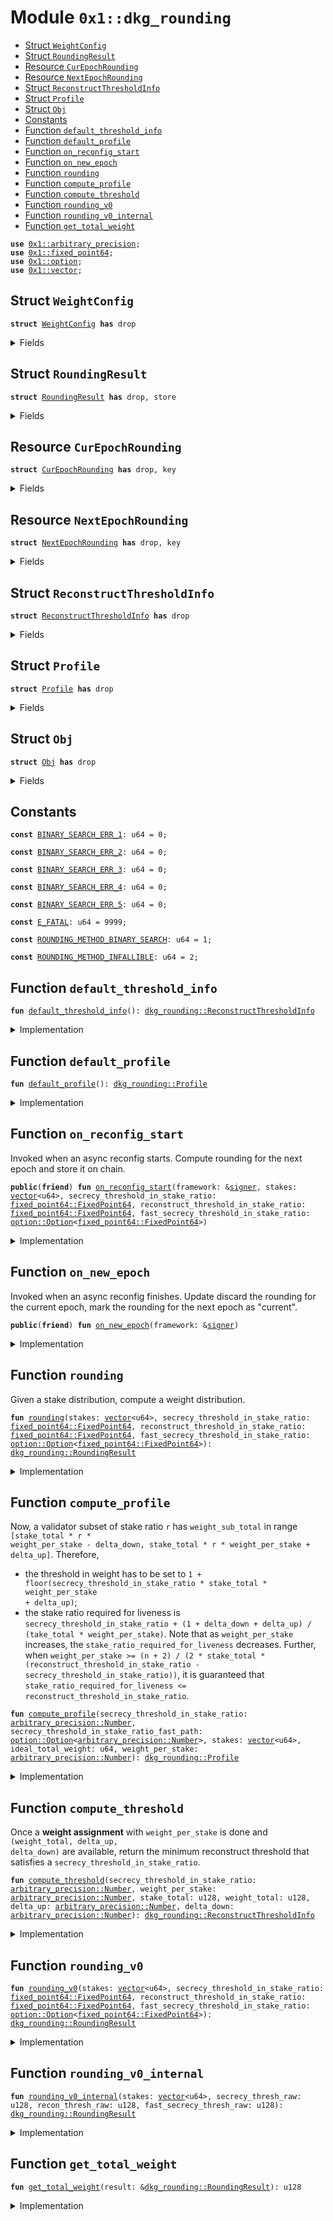 
<a id="0x1_dkg_rounding"></a>

# Module `0x1::dkg_rounding`



-  [Struct `WeightConfig`](#0x1_dkg_rounding_WeightConfig)
-  [Struct `RoundingResult`](#0x1_dkg_rounding_RoundingResult)
-  [Resource `CurEpochRounding`](#0x1_dkg_rounding_CurEpochRounding)
-  [Resource `NextEpochRounding`](#0x1_dkg_rounding_NextEpochRounding)
-  [Struct `ReconstructThresholdInfo`](#0x1_dkg_rounding_ReconstructThresholdInfo)
-  [Struct `Profile`](#0x1_dkg_rounding_Profile)
-  [Struct `Obj`](#0x1_dkg_rounding_Obj)
-  [Constants](#@Constants_0)
-  [Function `default_threshold_info`](#0x1_dkg_rounding_default_threshold_info)
-  [Function `default_profile`](#0x1_dkg_rounding_default_profile)
-  [Function `on_reconfig_start`](#0x1_dkg_rounding_on_reconfig_start)
-  [Function `on_new_epoch`](#0x1_dkg_rounding_on_new_epoch)
-  [Function `rounding`](#0x1_dkg_rounding_rounding)
-  [Function `compute_profile`](#0x1_dkg_rounding_compute_profile)
-  [Function `compute_threshold`](#0x1_dkg_rounding_compute_threshold)
-  [Function `rounding_v0`](#0x1_dkg_rounding_rounding_v0)
-  [Function `rounding_v0_internal`](#0x1_dkg_rounding_rounding_v0_internal)
-  [Function `get_total_weight`](#0x1_dkg_rounding_get_total_weight)


<pre><code><b>use</b> <a href="../../aptos-stdlib/doc/arbitrary_precision.md#0x1_arbitrary_precision">0x1::arbitrary_precision</a>;
<b>use</b> <a href="../../aptos-stdlib/doc/fixed_point64.md#0x1_fixed_point64">0x1::fixed_point64</a>;
<b>use</b> <a href="../../aptos-stdlib/../move-stdlib/doc/option.md#0x1_option">0x1::option</a>;
<b>use</b> <a href="../../aptos-stdlib/../move-stdlib/doc/vector.md#0x1_vector">0x1::vector</a>;
</code></pre>



<a id="0x1_dkg_rounding_WeightConfig"></a>

## Struct `WeightConfig`



<pre><code><b>struct</b> <a href="dkg_rounding.md#0x1_dkg_rounding_WeightConfig">WeightConfig</a> <b>has</b> drop
</code></pre>



<details>
<summary>Fields</summary>


<dl>
<dt>
<code>weights: <a href="../../aptos-stdlib/../move-stdlib/doc/vector.md#0x1_vector">vector</a>&lt;u64&gt;</code>
</dt>
<dd>

</dd>
<dt>
<code>reconsutruct_threshold: u128</code>
</dt>
<dd>

</dd>
</dl>


</details>

<a id="0x1_dkg_rounding_RoundingResult"></a>

## Struct `RoundingResult`



<pre><code><b>struct</b> <a href="dkg_rounding.md#0x1_dkg_rounding_RoundingResult">RoundingResult</a> <b>has</b> drop, store
</code></pre>



<details>
<summary>Fields</summary>


<dl>
<dt>
<code>ideal_total_weight: u64</code>
</dt>
<dd>

</dd>
<dt>
<code>weights: <a href="../../aptos-stdlib/../move-stdlib/doc/vector.md#0x1_vector">vector</a>&lt;u64&gt;</code>
</dt>
<dd>

</dd>
<dt>
<code>reconstruct_threshold_default_path: u128</code>
</dt>
<dd>

</dd>
<dt>
<code>reconstruct_threshold_fast_path: <a href="../../aptos-stdlib/../move-stdlib/doc/option.md#0x1_option_Option">option::Option</a>&lt;u128&gt;</code>
</dt>
<dd>

</dd>
</dl>


</details>

<a id="0x1_dkg_rounding_CurEpochRounding"></a>

## Resource `CurEpochRounding`



<pre><code><b>struct</b> <a href="dkg_rounding.md#0x1_dkg_rounding_CurEpochRounding">CurEpochRounding</a> <b>has</b> drop, key
</code></pre>



<details>
<summary>Fields</summary>


<dl>
<dt>
<code>rounding: <a href="dkg_rounding.md#0x1_dkg_rounding_RoundingResult">dkg_rounding::RoundingResult</a></code>
</dt>
<dd>

</dd>
</dl>


</details>

<a id="0x1_dkg_rounding_NextEpochRounding"></a>

## Resource `NextEpochRounding`



<pre><code><b>struct</b> <a href="dkg_rounding.md#0x1_dkg_rounding_NextEpochRounding">NextEpochRounding</a> <b>has</b> drop, key
</code></pre>



<details>
<summary>Fields</summary>


<dl>
<dt>
<code>rounding: <a href="dkg_rounding.md#0x1_dkg_rounding_RoundingResult">dkg_rounding::RoundingResult</a></code>
</dt>
<dd>

</dd>
</dl>


</details>

<a id="0x1_dkg_rounding_ReconstructThresholdInfo"></a>

## Struct `ReconstructThresholdInfo`



<pre><code><b>struct</b> <a href="dkg_rounding.md#0x1_dkg_rounding_ReconstructThresholdInfo">ReconstructThresholdInfo</a> <b>has</b> drop
</code></pre>



<details>
<summary>Fields</summary>


<dl>
<dt>
<code>in_weights: u128</code>
</dt>
<dd>

</dd>
<dt>
<code>in_stakes: u128</code>
</dt>
<dd>

</dd>
</dl>


</details>

<a id="0x1_dkg_rounding_Profile"></a>

## Struct `Profile`



<pre><code><b>struct</b> <a href="dkg_rounding.md#0x1_dkg_rounding_Profile">Profile</a> <b>has</b> drop
</code></pre>



<details>
<summary>Fields</summary>


<dl>
<dt>
<code>ideal_total_weight: u64</code>
</dt>
<dd>

</dd>
<dt>
<code>validator_weights: <a href="../../aptos-stdlib/../move-stdlib/doc/vector.md#0x1_vector">vector</a>&lt;u64&gt;</code>
</dt>
<dd>
 weight is a u64 because we assume <code>weight_per_stake &lt;= 1</code> and validator stake is a u64.
</dd>
<dt>
<code>threshold_default_path: <a href="dkg_rounding.md#0x1_dkg_rounding_ReconstructThresholdInfo">dkg_rounding::ReconstructThresholdInfo</a></code>
</dt>
<dd>

</dd>
<dt>
<code>threshold_fast_path: <a href="../../aptos-stdlib/../move-stdlib/doc/option.md#0x1_option_Option">option::Option</a>&lt;<a href="dkg_rounding.md#0x1_dkg_rounding_ReconstructThresholdInfo">dkg_rounding::ReconstructThresholdInfo</a>&gt;</code>
</dt>
<dd>

</dd>
</dl>


</details>

<a id="0x1_dkg_rounding_Obj"></a>

## Struct `Obj`



<pre><code><b>struct</b> <a href="dkg_rounding.md#0x1_dkg_rounding_Obj">Obj</a> <b>has</b> drop
</code></pre>



<details>
<summary>Fields</summary>


<dl>
<dt>
<code>vid: u64</code>
</dt>
<dd>

</dd>
<dt>
<code><a href="stake.md#0x1_stake">stake</a>: u64</code>
</dt>
<dd>

</dd>
<dt>
<code>weight_0: u64</code>
</dt>
<dd>

</dd>
<dt>
<code>weight_1: u64</code>
</dt>
<dd>

</dd>
</dl>


</details>

<a id="@Constants_0"></a>

## Constants


<a id="0x1_dkg_rounding_BINARY_SEARCH_ERR_1"></a>



<pre><code><b>const</b> <a href="dkg_rounding.md#0x1_dkg_rounding_BINARY_SEARCH_ERR_1">BINARY_SEARCH_ERR_1</a>: u64 = 0;
</code></pre>



<a id="0x1_dkg_rounding_BINARY_SEARCH_ERR_2"></a>



<pre><code><b>const</b> <a href="dkg_rounding.md#0x1_dkg_rounding_BINARY_SEARCH_ERR_2">BINARY_SEARCH_ERR_2</a>: u64 = 0;
</code></pre>



<a id="0x1_dkg_rounding_BINARY_SEARCH_ERR_3"></a>



<pre><code><b>const</b> <a href="dkg_rounding.md#0x1_dkg_rounding_BINARY_SEARCH_ERR_3">BINARY_SEARCH_ERR_3</a>: u64 = 0;
</code></pre>



<a id="0x1_dkg_rounding_BINARY_SEARCH_ERR_4"></a>



<pre><code><b>const</b> <a href="dkg_rounding.md#0x1_dkg_rounding_BINARY_SEARCH_ERR_4">BINARY_SEARCH_ERR_4</a>: u64 = 0;
</code></pre>



<a id="0x1_dkg_rounding_BINARY_SEARCH_ERR_5"></a>



<pre><code><b>const</b> <a href="dkg_rounding.md#0x1_dkg_rounding_BINARY_SEARCH_ERR_5">BINARY_SEARCH_ERR_5</a>: u64 = 0;
</code></pre>



<a id="0x1_dkg_rounding_E_FATAL"></a>



<pre><code><b>const</b> <a href="dkg_rounding.md#0x1_dkg_rounding_E_FATAL">E_FATAL</a>: u64 = 9999;
</code></pre>



<a id="0x1_dkg_rounding_ROUNDING_METHOD_BINARY_SEARCH"></a>



<pre><code><b>const</b> <a href="dkg_rounding.md#0x1_dkg_rounding_ROUNDING_METHOD_BINARY_SEARCH">ROUNDING_METHOD_BINARY_SEARCH</a>: u64 = 1;
</code></pre>



<a id="0x1_dkg_rounding_ROUNDING_METHOD_INFALLIBLE"></a>



<pre><code><b>const</b> <a href="dkg_rounding.md#0x1_dkg_rounding_ROUNDING_METHOD_INFALLIBLE">ROUNDING_METHOD_INFALLIBLE</a>: u64 = 2;
</code></pre>



<a id="0x1_dkg_rounding_default_threshold_info"></a>

## Function `default_threshold_info`



<pre><code><b>fun</b> <a href="dkg_rounding.md#0x1_dkg_rounding_default_threshold_info">default_threshold_info</a>(): <a href="dkg_rounding.md#0x1_dkg_rounding_ReconstructThresholdInfo">dkg_rounding::ReconstructThresholdInfo</a>
</code></pre>



<details>
<summary>Implementation</summary>


<pre><code><b>fun</b> <a href="dkg_rounding.md#0x1_dkg_rounding_default_threshold_info">default_threshold_info</a>(): <a href="dkg_rounding.md#0x1_dkg_rounding_ReconstructThresholdInfo">ReconstructThresholdInfo</a> {
    <a href="dkg_rounding.md#0x1_dkg_rounding_ReconstructThresholdInfo">ReconstructThresholdInfo</a> {
        in_weights: 0,
        in_stakes: 0,
    }
}
</code></pre>



</details>

<a id="0x1_dkg_rounding_default_profile"></a>

## Function `default_profile`



<pre><code><b>fun</b> <a href="dkg_rounding.md#0x1_dkg_rounding_default_profile">default_profile</a>(): <a href="dkg_rounding.md#0x1_dkg_rounding_Profile">dkg_rounding::Profile</a>
</code></pre>



<details>
<summary>Implementation</summary>


<pre><code><b>fun</b> <a href="dkg_rounding.md#0x1_dkg_rounding_default_profile">default_profile</a>(): <a href="dkg_rounding.md#0x1_dkg_rounding_Profile">Profile</a> {
    <a href="dkg_rounding.md#0x1_dkg_rounding_Profile">Profile</a> {
        ideal_total_weight: 0,
        validator_weights: <a href="../../aptos-stdlib/../move-stdlib/doc/vector.md#0x1_vector">vector</a>[],
        threshold_default_path: <a href="dkg_rounding.md#0x1_dkg_rounding_default_threshold_info">default_threshold_info</a>(),
        threshold_fast_path: <a href="../../aptos-stdlib/../move-stdlib/doc/option.md#0x1_option_none">option::none</a>(),
    }
}
</code></pre>



</details>

<a id="0x1_dkg_rounding_on_reconfig_start"></a>

## Function `on_reconfig_start`

Invoked when an async reconfig starts.
Compute rounding for the next epoch and store it on chain.


<pre><code><b>public</b>(<b>friend</b>) <b>fun</b> <a href="dkg_rounding.md#0x1_dkg_rounding_on_reconfig_start">on_reconfig_start</a>(framework: &<a href="../../aptos-stdlib/../move-stdlib/doc/signer.md#0x1_signer">signer</a>, stakes: <a href="../../aptos-stdlib/../move-stdlib/doc/vector.md#0x1_vector">vector</a>&lt;u64&gt;, secrecy_threshold_in_stake_ratio: <a href="../../aptos-stdlib/doc/fixed_point64.md#0x1_fixed_point64_FixedPoint64">fixed_point64::FixedPoint64</a>, reconstruct_threshold_in_stake_ratio: <a href="../../aptos-stdlib/doc/fixed_point64.md#0x1_fixed_point64_FixedPoint64">fixed_point64::FixedPoint64</a>, fast_secrecy_threshold_in_stake_ratio: <a href="../../aptos-stdlib/../move-stdlib/doc/option.md#0x1_option_Option">option::Option</a>&lt;<a href="../../aptos-stdlib/doc/fixed_point64.md#0x1_fixed_point64_FixedPoint64">fixed_point64::FixedPoint64</a>&gt;)
</code></pre>



<details>
<summary>Implementation</summary>


<pre><code><b>public</b>(<b>friend</b>) <b>fun</b> <a href="dkg_rounding.md#0x1_dkg_rounding_on_reconfig_start">on_reconfig_start</a>(
    framework: &<a href="../../aptos-stdlib/../move-stdlib/doc/signer.md#0x1_signer">signer</a>,
    stakes: <a href="../../aptos-stdlib/../move-stdlib/doc/vector.md#0x1_vector">vector</a>&lt;u64&gt;,
    secrecy_threshold_in_stake_ratio: FixedPoint64,
    reconstruct_threshold_in_stake_ratio: FixedPoint64,
    fast_secrecy_threshold_in_stake_ratio: Option&lt;FixedPoint64&gt;,
) <b>acquires</b> <a href="dkg_rounding.md#0x1_dkg_rounding_NextEpochRounding">NextEpochRounding</a> {
    <b>let</b> rounding = <a href="dkg_rounding.md#0x1_dkg_rounding_rounding">rounding</a>(stakes, secrecy_threshold_in_stake_ratio, reconstruct_threshold_in_stake_ratio, fast_secrecy_threshold_in_stake_ratio);
    <b>if</b> (<b>exists</b>&lt;<a href="dkg_rounding.md#0x1_dkg_rounding_NextEpochRounding">NextEpochRounding</a>&gt;(@aptos_framework)) {
        <b>move_from</b>&lt;<a href="dkg_rounding.md#0x1_dkg_rounding_NextEpochRounding">NextEpochRounding</a>&gt;(@aptos_framework);
    };
    <b>move_to</b>(framework, <a href="dkg_rounding.md#0x1_dkg_rounding_NextEpochRounding">NextEpochRounding</a> { rounding });
}
</code></pre>



</details>

<a id="0x1_dkg_rounding_on_new_epoch"></a>

## Function `on_new_epoch`

Invoked when an async reconfig finishes.
Update discard the rounding for the current epoch, mark the rounding for the next epoch as "current".


<pre><code><b>public</b>(<b>friend</b>) <b>fun</b> <a href="dkg_rounding.md#0x1_dkg_rounding_on_new_epoch">on_new_epoch</a>(framework: &<a href="../../aptos-stdlib/../move-stdlib/doc/signer.md#0x1_signer">signer</a>)
</code></pre>



<details>
<summary>Implementation</summary>


<pre><code><b>public</b>(<b>friend</b>) <b>fun</b> <a href="dkg_rounding.md#0x1_dkg_rounding_on_new_epoch">on_new_epoch</a>(framework: &<a href="../../aptos-stdlib/../move-stdlib/doc/signer.md#0x1_signer">signer</a>) <b>acquires</b> <a href="dkg_rounding.md#0x1_dkg_rounding_CurEpochRounding">CurEpochRounding</a>, <a href="dkg_rounding.md#0x1_dkg_rounding_NextEpochRounding">NextEpochRounding</a> {
    <b>if</b> (<b>exists</b>&lt;<a href="dkg_rounding.md#0x1_dkg_rounding_CurEpochRounding">CurEpochRounding</a>&gt;(@aptos_framework)) {
        <b>move_from</b>&lt;<a href="dkg_rounding.md#0x1_dkg_rounding_CurEpochRounding">CurEpochRounding</a>&gt;(@aptos_framework);
    };
    <b>if</b> (<b>exists</b>&lt;<a href="dkg_rounding.md#0x1_dkg_rounding_NextEpochRounding">NextEpochRounding</a>&gt;(@aptos_framework)) {
        <b>let</b> <a href="dkg_rounding.md#0x1_dkg_rounding_NextEpochRounding">NextEpochRounding</a> { rounding} = <b>move_from</b>&lt;<a href="dkg_rounding.md#0x1_dkg_rounding_NextEpochRounding">NextEpochRounding</a>&gt;(@aptos_framework);
        <b>move_to</b>(framework, <a href="dkg_rounding.md#0x1_dkg_rounding_CurEpochRounding">CurEpochRounding</a> { rounding })
    }
}
</code></pre>



</details>

<a id="0x1_dkg_rounding_rounding"></a>

## Function `rounding`

Given a stake distribution, compute a weight distribution.


<pre><code><b>fun</b> <a href="dkg_rounding.md#0x1_dkg_rounding_rounding">rounding</a>(stakes: <a href="../../aptos-stdlib/../move-stdlib/doc/vector.md#0x1_vector">vector</a>&lt;u64&gt;, secrecy_threshold_in_stake_ratio: <a href="../../aptos-stdlib/doc/fixed_point64.md#0x1_fixed_point64_FixedPoint64">fixed_point64::FixedPoint64</a>, reconstruct_threshold_in_stake_ratio: <a href="../../aptos-stdlib/doc/fixed_point64.md#0x1_fixed_point64_FixedPoint64">fixed_point64::FixedPoint64</a>, fast_secrecy_threshold_in_stake_ratio: <a href="../../aptos-stdlib/../move-stdlib/doc/option.md#0x1_option_Option">option::Option</a>&lt;<a href="../../aptos-stdlib/doc/fixed_point64.md#0x1_fixed_point64_FixedPoint64">fixed_point64::FixedPoint64</a>&gt;): <a href="dkg_rounding.md#0x1_dkg_rounding_RoundingResult">dkg_rounding::RoundingResult</a>
</code></pre>



<details>
<summary>Implementation</summary>


<pre><code><b>fun</b> <a href="dkg_rounding.md#0x1_dkg_rounding_rounding">rounding</a>(
    stakes: <a href="../../aptos-stdlib/../move-stdlib/doc/vector.md#0x1_vector">vector</a>&lt;u64&gt;,
    secrecy_threshold_in_stake_ratio: FixedPoint64,
    reconstruct_threshold_in_stake_ratio: FixedPoint64,
    fast_secrecy_threshold_in_stake_ratio: Option&lt;FixedPoint64&gt;,
): <a href="dkg_rounding.md#0x1_dkg_rounding_RoundingResult">RoundingResult</a> {
    <b>let</b> epsilon = <a href="../../aptos-stdlib/doc/fixed_point64.md#0x1_fixed_point64_create_from_raw_value">fixed_point64::create_from_raw_value</a>(1);
    <b>let</b> n = <a href="../../aptos-stdlib/../move-stdlib/doc/vector.md#0x1_vector_length">vector::length</a>(&stakes);

    // Ensure reconstruct_threshold &gt; secrecy_threshold
    reconstruct_threshold_in_stake_ratio = <a href="../../aptos-stdlib/doc/fixed_point64.md#0x1_fixed_point64_max">fixed_point64::max</a>(
        reconstruct_threshold_in_stake_ratio,
        <a href="../../aptos-stdlib/doc/fixed_point64.md#0x1_fixed_point64_add">fixed_point64::add</a>(secrecy_threshold_in_stake_ratio, epsilon)
    );

    <b>let</b> secrecy_threshold_in_stake_ratio = <a href="../../aptos-stdlib/doc/arbitrary_precision.md#0x1_arbitrary_precision_from_fixed_point64">arbitrary_precision::from_fixed_point64</a>(secrecy_threshold_in_stake_ratio);
    <b>let</b> reconstruct_threshold_in_stake_ratio = <a href="../../aptos-stdlib/doc/arbitrary_precision.md#0x1_arbitrary_precision_from_fixed_point64">arbitrary_precision::from_fixed_point64</a>(reconstruct_threshold_in_stake_ratio);

    <b>let</b> total_weight_max = <a href="../../aptos-stdlib/doc/arbitrary_precision.md#0x1_arbitrary_precision_div_ceil">arbitrary_precision::div_ceil</a>(
        <a href="../../aptos-stdlib/doc/arbitrary_precision.md#0x1_arbitrary_precision_sum">arbitrary_precision::sum</a>(<a href="../../aptos-stdlib/../move-stdlib/doc/vector.md#0x1_vector">vector</a>[<a href="../../aptos-stdlib/doc/arbitrary_precision.md#0x1_arbitrary_precision_from_u64">arbitrary_precision::from_u64</a>(n), <a href="../../aptos-stdlib/doc/arbitrary_precision.md#0x1_arbitrary_precision_from_u64">arbitrary_precision::from_u64</a>(4)]),
        <a href="../../aptos-stdlib/doc/arbitrary_precision.md#0x1_arbitrary_precision_product">arbitrary_precision::product</a>(<a href="../../aptos-stdlib/../move-stdlib/doc/vector.md#0x1_vector">vector</a>[
            <a href="../../aptos-stdlib/doc/arbitrary_precision.md#0x1_arbitrary_precision_sub">arbitrary_precision::sub</a>(reconstruct_threshold_in_stake_ratio, secrecy_threshold_in_stake_ratio),
            <a href="../../aptos-stdlib/doc/arbitrary_precision.md#0x1_arbitrary_precision_from_u64">arbitrary_precision::from_u64</a>(2),
        ]),
    );
    <b>let</b> stakes_total = 0;
    <a href="../../aptos-stdlib/../move-stdlib/doc/vector.md#0x1_vector_for_each">vector::for_each</a>(stakes, |<a href="stake.md#0x1_stake">stake</a>|{
        stakes_total = stakes_total + (<a href="stake.md#0x1_stake">stake</a> <b>as</b> u128);
    });
    <b>let</b> stakes_total = <a href="../../aptos-stdlib/doc/arbitrary_precision.md#0x1_arbitrary_precision_from_u128">arbitrary_precision::from_u128</a>(stakes_total);

    <b>let</b> bar = <a href="../../aptos-stdlib/doc/arbitrary_precision.md#0x1_arbitrary_precision_as_u128">arbitrary_precision::as_u128</a>(
        <a href="../../aptos-stdlib/doc/arbitrary_precision.md#0x1_arbitrary_precision_ceil">arbitrary_precision::ceil</a>(
            <a href="../../aptos-stdlib/doc/arbitrary_precision.md#0x1_arbitrary_precision_product">arbitrary_precision::product</a>(<a href="../../aptos-stdlib/../move-stdlib/doc/vector.md#0x1_vector">vector</a>[stakes_total, reconstruct_threshold_in_stake_ratio])));
    <b>let</b> fast_secrecy_threshold_in_stake_ratio = <a href="../../aptos-stdlib/../move-stdlib/doc/option.md#0x1_option_map">option::map</a>(fast_secrecy_threshold_in_stake_ratio, |v|<a href="../../aptos-stdlib/doc/arbitrary_precision.md#0x1_arbitrary_precision_from_fixed_point64">arbitrary_precision::from_fixed_point64</a>(v));

    <b>let</b> profile = <a href="dkg_rounding.md#0x1_dkg_rounding_default_profile">default_profile</a>();
    <b>let</b> lo = 0;
    <b>let</b> hi = <a href="../../aptos-stdlib/doc/arbitrary_precision.md#0x1_arbitrary_precision_as_u128">arbitrary_precision::as_u128</a>(total_weight_max) * 2;
    // <b>while</b> (lo + 1 &lt; hi) {
    <b>while</b> (<b>true</b>) {
        <b>let</b> md = lo + 1;
        <b>let</b> weight_per_stake = <a href="../../aptos-stdlib/doc/arbitrary_precision.md#0x1_arbitrary_precision_shift_down_by_bit">arbitrary_precision::shift_down_by_bit</a>(
            <a href="../../aptos-stdlib/doc/arbitrary_precision.md#0x1_arbitrary_precision_div_ceil">arbitrary_precision::div_ceil</a>(
                <a href="../../aptos-stdlib/doc/arbitrary_precision.md#0x1_arbitrary_precision_shift_up_by_bit">arbitrary_precision::shift_up_by_bit</a>(<a href="../../aptos-stdlib/doc/arbitrary_precision.md#0x1_arbitrary_precision_from_u128">arbitrary_precision::from_u128</a>(md), 64),
                stakes_total,
            ),
            64,
        );
        <b>let</b> cur_profile = <a href="dkg_rounding.md#0x1_dkg_rounding_compute_profile">compute_profile</a>(secrecy_threshold_in_stake_ratio, fast_secrecy_threshold_in_stake_ratio, stakes, (md <b>as</b> u64), weight_per_stake);

        <b>if</b> (cur_profile.threshold_default_path.in_stakes &lt;= bar) {
            // hi = md;
            profile = cur_profile;
            <b>break</b>;
        } <b>else</b> {
            lo = md;
        };
    };

    <b>let</b> <a href="dkg_rounding.md#0x1_dkg_rounding_Profile">Profile</a> {
        ideal_total_weight,
        validator_weights,
        threshold_default_path,
        threshold_fast_path,
    } = profile;

    <a href="dkg_rounding.md#0x1_dkg_rounding_RoundingResult">RoundingResult</a> {
        ideal_total_weight,
        weights: validator_weights,
        reconstruct_threshold_default_path: threshold_default_path.in_weights,
        reconstruct_threshold_fast_path: <a href="../../aptos-stdlib/../move-stdlib/doc/option.md#0x1_option_map">option::map</a>(threshold_fast_path, |t|{<b>let</b> t: <a href="dkg_rounding.md#0x1_dkg_rounding_ReconstructThresholdInfo">ReconstructThresholdInfo</a> = t; t.in_weights}),
    }
}
</code></pre>



</details>

<a id="0x1_dkg_rounding_compute_profile"></a>

## Function `compute_profile`


Now, a validator subset of stake ratio <code>r</code> has <code>weight_sub_total</code> in range <code>[stake_total * r * weight_per_stake - delta_down, stake_total * r * weight_per_stake + delta_up]</code>.
Therefore,
- the threshold in weight has to be set to <code>1 + floor(secrecy_threshold_in_stake_ratio * stake_total * weight_per_stake + delta_up)</code>;
- the stake ratio required for liveness is <code>secrecy_threshold_in_stake_ratio + (1 + delta_down + delta_up) / (take_total * weight_per_stake)</code>.
Note that as <code>weight_per_stake</code> increases, the <code>stake_ratio_required_for_liveness</code> decreases.
Further, when <code>weight_per_stake &gt;= (n + 2) / (2 * stake_total * (reconstruct_threshold_in_stake_ratio - secrecy_threshold_in_stake_ratio))</code>,
it is guaranteed that <code>stake_ratio_required_for_liveness &lt;= reconstruct_threshold_in_stake_ratio</code>.


<pre><code><b>fun</b> <a href="dkg_rounding.md#0x1_dkg_rounding_compute_profile">compute_profile</a>(secrecy_threshold_in_stake_ratio: <a href="../../aptos-stdlib/doc/arbitrary_precision.md#0x1_arbitrary_precision_Number">arbitrary_precision::Number</a>, secrecy_threshold_in_stake_ratio_fast_path: <a href="../../aptos-stdlib/../move-stdlib/doc/option.md#0x1_option_Option">option::Option</a>&lt;<a href="../../aptos-stdlib/doc/arbitrary_precision.md#0x1_arbitrary_precision_Number">arbitrary_precision::Number</a>&gt;, stakes: <a href="../../aptos-stdlib/../move-stdlib/doc/vector.md#0x1_vector">vector</a>&lt;u64&gt;, ideal_total_weight: u64, weight_per_stake: <a href="../../aptos-stdlib/doc/arbitrary_precision.md#0x1_arbitrary_precision_Number">arbitrary_precision::Number</a>): <a href="dkg_rounding.md#0x1_dkg_rounding_Profile">dkg_rounding::Profile</a>
</code></pre>



<details>
<summary>Implementation</summary>


<pre><code><b>fun</b> <a href="dkg_rounding.md#0x1_dkg_rounding_compute_profile">compute_profile</a>(
    secrecy_threshold_in_stake_ratio: <a href="../../aptos-stdlib/doc/arbitrary_precision.md#0x1_arbitrary_precision_Number">arbitrary_precision::Number</a>,
    secrecy_threshold_in_stake_ratio_fast_path: Option&lt;<a href="../../aptos-stdlib/doc/arbitrary_precision.md#0x1_arbitrary_precision_Number">arbitrary_precision::Number</a>&gt;,
    stakes: <a href="../../aptos-stdlib/../move-stdlib/doc/vector.md#0x1_vector">vector</a>&lt;u64&gt;,
    ideal_total_weight: u64,
    weight_per_stake: <a href="../../aptos-stdlib/doc/arbitrary_precision.md#0x1_arbitrary_precision_Number">arbitrary_precision::Number</a>,
): <a href="dkg_rounding.md#0x1_dkg_rounding_Profile">Profile</a> {
    <b>let</b> one = <a href="../../aptos-stdlib/doc/arbitrary_precision.md#0x1_arbitrary_precision_from_u64">arbitrary_precision::from_u64</a>(1);
    <a href="../../aptos-stdlib/doc/arbitrary_precision.md#0x1_arbitrary_precision_min_assign">arbitrary_precision::min_assign</a>(&<b>mut</b> weight_per_stake, one);

    // Initialize accumulators.
    <b>let</b> validator_weights = <a href="../../aptos-stdlib/../move-stdlib/doc/vector.md#0x1_vector">vector</a>[];
    <b>let</b> delta_down = <a href="../../aptos-stdlib/doc/arbitrary_precision.md#0x1_arbitrary_precision_from_u64">arbitrary_precision::from_u64</a>(0);
    <b>let</b> delta_up = <a href="../../aptos-stdlib/doc/arbitrary_precision.md#0x1_arbitrary_precision_from_u64">arbitrary_precision::from_u64</a>(0);
    <b>let</b> weight_total = 0;
    <b>let</b> stake_total = 0;

    // Assign weights.
    <a href="../../aptos-stdlib/../move-stdlib/doc/vector.md#0x1_vector_for_each">vector::for_each</a>(stakes, |<a href="stake.md#0x1_stake">stake</a>|{
        <b>let</b> <a href="stake.md#0x1_stake">stake</a>: u64 = <a href="stake.md#0x1_stake">stake</a>;
        stake_total = stake_total + (<a href="stake.md#0x1_stake">stake</a> <b>as</b> u128);
        <b>let</b> ideal_weight = weight_per_stake;
        <a href="../../aptos-stdlib/doc/arbitrary_precision.md#0x1_arbitrary_precision_mul_u64_assign">arbitrary_precision::mul_u64_assign</a>(&<b>mut</b> ideal_weight, <a href="stake.md#0x1_stake">stake</a>);
        <b>let</b> rounded_weight = <a href="../../aptos-stdlib/doc/arbitrary_precision.md#0x1_arbitrary_precision_round">arbitrary_precision::round</a>(ideal_weight, one);
        <b>let</b> rounded_weight_u64 = <a href="../../aptos-stdlib/doc/arbitrary_precision.md#0x1_arbitrary_precision_as_u64">arbitrary_precision::as_u64</a>(rounded_weight);
        <a href="../../aptos-stdlib/../move-stdlib/doc/vector.md#0x1_vector_push_back">vector::push_back</a>(&<b>mut</b> validator_weights, rounded_weight_u64);
        weight_total = weight_total + (rounded_weight_u64 <b>as</b> u128);
        <b>if</b> (<a href="../../aptos-stdlib/doc/arbitrary_precision.md#0x1_arbitrary_precision_greater_than">arbitrary_precision::greater_than</a>(&ideal_weight, &rounded_weight)) {
            <a href="../../aptos-stdlib/doc/arbitrary_precision.md#0x1_arbitrary_precision_add_assign">arbitrary_precision::add_assign</a>(&<b>mut</b> delta_down, <a href="../../aptos-stdlib/doc/arbitrary_precision.md#0x1_arbitrary_precision_sub">arbitrary_precision::sub</a>(ideal_weight, rounded_weight));
        } <b>else</b> {
            <a href="../../aptos-stdlib/doc/arbitrary_precision.md#0x1_arbitrary_precision_add_assign">arbitrary_precision::add_assign</a>(&<b>mut</b> delta_up, <a href="../../aptos-stdlib/doc/arbitrary_precision.md#0x1_arbitrary_precision_sub">arbitrary_precision::sub</a>(rounded_weight, ideal_weight));
        };
    });

    // Compute default path thresholds.
    <b>let</b> threshold_default_path = <a href="dkg_rounding.md#0x1_dkg_rounding_compute_threshold">compute_threshold</a>(
        secrecy_threshold_in_stake_ratio,
        weight_per_stake,
        stake_total,
        weight_total,
        delta_up,
        delta_down,
    );

    <b>let</b> threshold_fast_path = <a href="../../aptos-stdlib/../move-stdlib/doc/option.md#0x1_option_map">option::map</a>(secrecy_threshold_in_stake_ratio_fast_path, |t|{
        <b>let</b> t: <a href="../../aptos-stdlib/doc/arbitrary_precision.md#0x1_arbitrary_precision_Number">arbitrary_precision::Number</a> = t;
        <a href="dkg_rounding.md#0x1_dkg_rounding_compute_threshold">compute_threshold</a>(
            t,
            weight_per_stake,
            stake_total,
            weight_total,
            delta_up,
            delta_down,
        )
    });

    <a href="dkg_rounding.md#0x1_dkg_rounding_Profile">Profile</a> {
        ideal_total_weight,
        validator_weights,
        threshold_default_path,
        threshold_fast_path,
    }
}
</code></pre>



</details>

<a id="0x1_dkg_rounding_compute_threshold"></a>

## Function `compute_threshold`

Once a **weight assignment** with <code>weight_per_stake</code> is done and <code>(weight_total, delta_up, delta_down)</code> are available,
return the minimum reconstruct threshold that satisfies a <code>secrecy_threshold_in_stake_ratio</code>.


<pre><code><b>fun</b> <a href="dkg_rounding.md#0x1_dkg_rounding_compute_threshold">compute_threshold</a>(secrecy_threshold_in_stake_ratio: <a href="../../aptos-stdlib/doc/arbitrary_precision.md#0x1_arbitrary_precision_Number">arbitrary_precision::Number</a>, weight_per_stake: <a href="../../aptos-stdlib/doc/arbitrary_precision.md#0x1_arbitrary_precision_Number">arbitrary_precision::Number</a>, stake_total: u128, weight_total: u128, delta_up: <a href="../../aptos-stdlib/doc/arbitrary_precision.md#0x1_arbitrary_precision_Number">arbitrary_precision::Number</a>, delta_down: <a href="../../aptos-stdlib/doc/arbitrary_precision.md#0x1_arbitrary_precision_Number">arbitrary_precision::Number</a>): <a href="dkg_rounding.md#0x1_dkg_rounding_ReconstructThresholdInfo">dkg_rounding::ReconstructThresholdInfo</a>
</code></pre>



<details>
<summary>Implementation</summary>


<pre><code><b>fun</b> <a href="dkg_rounding.md#0x1_dkg_rounding_compute_threshold">compute_threshold</a>(
    secrecy_threshold_in_stake_ratio: <a href="../../aptos-stdlib/doc/arbitrary_precision.md#0x1_arbitrary_precision_Number">arbitrary_precision::Number</a>,
    weight_per_stake: <a href="../../aptos-stdlib/doc/arbitrary_precision.md#0x1_arbitrary_precision_Number">arbitrary_precision::Number</a>,
    stake_total: u128,
    weight_total: u128,
    delta_up: <a href="../../aptos-stdlib/doc/arbitrary_precision.md#0x1_arbitrary_precision_Number">arbitrary_precision::Number</a>,
    delta_down: <a href="../../aptos-stdlib/doc/arbitrary_precision.md#0x1_arbitrary_precision_Number">arbitrary_precision::Number</a>,
): <a href="dkg_rounding.md#0x1_dkg_rounding_ReconstructThresholdInfo">ReconstructThresholdInfo</a> {
    <b>let</b> reconstruct_threshold_in_weights = <a href="../../aptos-stdlib/doc/arbitrary_precision.md#0x1_arbitrary_precision_sum">arbitrary_precision::sum</a>(<a href="../../aptos-stdlib/../move-stdlib/doc/vector.md#0x1_vector">vector</a>[
        <a href="../../aptos-stdlib/doc/arbitrary_precision.md#0x1_arbitrary_precision_product">arbitrary_precision::product</a>(<a href="../../aptos-stdlib/../move-stdlib/doc/vector.md#0x1_vector">vector</a>[
            secrecy_threshold_in_stake_ratio,
            <a href="../../aptos-stdlib/doc/arbitrary_precision.md#0x1_arbitrary_precision_from_u128">arbitrary_precision::from_u128</a>(stake_total),
            weight_per_stake,
        ]),
        delta_up
    ]);
    <a href="../../aptos-stdlib/doc/arbitrary_precision.md#0x1_arbitrary_precision_floor_assign">arbitrary_precision::floor_assign</a>(&<b>mut</b> reconstruct_threshold_in_weights);
    <a href="../../aptos-stdlib/doc/arbitrary_precision.md#0x1_arbitrary_precision_add_assign">arbitrary_precision::add_assign</a>(&<b>mut</b> reconstruct_threshold_in_weights, <a href="../../aptos-stdlib/doc/arbitrary_precision.md#0x1_arbitrary_precision_from_u64">arbitrary_precision::from_u64</a>(1));
    <a href="../../aptos-stdlib/doc/arbitrary_precision.md#0x1_arbitrary_precision_min_assign">arbitrary_precision::min_assign</a>(&<b>mut</b> reconstruct_threshold_in_weights, <a href="../../aptos-stdlib/doc/arbitrary_precision.md#0x1_arbitrary_precision_from_u128">arbitrary_precision::from_u128</a>(weight_total));

    <b>let</b> reconstruct_threshold_in_stakes = <a href="../../aptos-stdlib/doc/arbitrary_precision.md#0x1_arbitrary_precision_div_ceil">arbitrary_precision::div_ceil</a>(
        <a href="../../aptos-stdlib/doc/arbitrary_precision.md#0x1_arbitrary_precision_sum">arbitrary_precision::sum</a>(<a href="../../aptos-stdlib/../move-stdlib/doc/vector.md#0x1_vector">vector</a>[reconstruct_threshold_in_weights, delta_down]),
        weight_per_stake,
    );

    <a href="dkg_rounding.md#0x1_dkg_rounding_ReconstructThresholdInfo">ReconstructThresholdInfo</a> {
        in_stakes: <a href="../../aptos-stdlib/doc/arbitrary_precision.md#0x1_arbitrary_precision_as_u128">arbitrary_precision::as_u128</a>(reconstruct_threshold_in_stakes),
        in_weights: <a href="../../aptos-stdlib/doc/arbitrary_precision.md#0x1_arbitrary_precision_as_u128">arbitrary_precision::as_u128</a>(reconstruct_threshold_in_weights),
    }
}
</code></pre>



</details>

<a id="0x1_dkg_rounding_rounding_v0"></a>

## Function `rounding_v0`



<pre><code><b>fun</b> <a href="dkg_rounding.md#0x1_dkg_rounding_rounding_v0">rounding_v0</a>(stakes: <a href="../../aptos-stdlib/../move-stdlib/doc/vector.md#0x1_vector">vector</a>&lt;u64&gt;, secrecy_threshold_in_stake_ratio: <a href="../../aptos-stdlib/doc/fixed_point64.md#0x1_fixed_point64_FixedPoint64">fixed_point64::FixedPoint64</a>, reconstruct_threshold_in_stake_ratio: <a href="../../aptos-stdlib/doc/fixed_point64.md#0x1_fixed_point64_FixedPoint64">fixed_point64::FixedPoint64</a>, fast_secrecy_threshold_in_stake_ratio: <a href="../../aptos-stdlib/../move-stdlib/doc/option.md#0x1_option_Option">option::Option</a>&lt;<a href="../../aptos-stdlib/doc/fixed_point64.md#0x1_fixed_point64_FixedPoint64">fixed_point64::FixedPoint64</a>&gt;): <a href="dkg_rounding.md#0x1_dkg_rounding_RoundingResult">dkg_rounding::RoundingResult</a>
</code></pre>



<details>
<summary>Implementation</summary>


<pre><code><b>fun</b> <a href="dkg_rounding.md#0x1_dkg_rounding_rounding_v0">rounding_v0</a>(
    stakes: <a href="../../aptos-stdlib/../move-stdlib/doc/vector.md#0x1_vector">vector</a>&lt;u64&gt;,
    secrecy_threshold_in_stake_ratio: FixedPoint64,
    reconstruct_threshold_in_stake_ratio: FixedPoint64,
    fast_secrecy_threshold_in_stake_ratio: Option&lt;FixedPoint64&gt;,
): <a href="dkg_rounding.md#0x1_dkg_rounding_RoundingResult">RoundingResult</a> {
    <b>let</b> fast_secrecy_thresh_raw = <b>if</b> (<a href="../../aptos-stdlib/../move-stdlib/doc/option.md#0x1_option_is_some">option::is_some</a>(&fast_secrecy_threshold_in_stake_ratio)) {
        <a href="../../aptos-stdlib/doc/fixed_point64.md#0x1_fixed_point64_get_raw_value">fixed_point64::get_raw_value</a>(<a href="../../aptos-stdlib/../move-stdlib/doc/option.md#0x1_option_extract">option::extract</a>(&<b>mut</b> fast_secrecy_threshold_in_stake_ratio))
    } <b>else</b> {
        0
    };

    <a href="dkg_rounding.md#0x1_dkg_rounding_rounding_v0_internal">rounding_v0_internal</a>(
        stakes,
        <a href="../../aptos-stdlib/doc/fixed_point64.md#0x1_fixed_point64_get_raw_value">fixed_point64::get_raw_value</a>(secrecy_threshold_in_stake_ratio),
        <a href="../../aptos-stdlib/doc/fixed_point64.md#0x1_fixed_point64_get_raw_value">fixed_point64::get_raw_value</a>(reconstruct_threshold_in_stake_ratio),
        fast_secrecy_thresh_raw,
    )
}
</code></pre>



</details>

<a id="0x1_dkg_rounding_rounding_v0_internal"></a>

## Function `rounding_v0_internal`



<pre><code><b>fun</b> <a href="dkg_rounding.md#0x1_dkg_rounding_rounding_v0_internal">rounding_v0_internal</a>(stakes: <a href="../../aptos-stdlib/../move-stdlib/doc/vector.md#0x1_vector">vector</a>&lt;u64&gt;, secrecy_thresh_raw: u128, recon_thresh_raw: u128, fast_secrecy_thresh_raw: u128): <a href="dkg_rounding.md#0x1_dkg_rounding_RoundingResult">dkg_rounding::RoundingResult</a>
</code></pre>



<details>
<summary>Implementation</summary>


<pre><code><b>native</b> <b>fun</b> <a href="dkg_rounding.md#0x1_dkg_rounding_rounding_v0_internal">rounding_v0_internal</a>(
    stakes: <a href="../../aptos-stdlib/../move-stdlib/doc/vector.md#0x1_vector">vector</a>&lt;u64&gt;,
    secrecy_thresh_raw: u128,
    recon_thresh_raw: u128,
    fast_secrecy_thresh_raw: u128,
): <a href="dkg_rounding.md#0x1_dkg_rounding_RoundingResult">RoundingResult</a>;
</code></pre>



</details>

<a id="0x1_dkg_rounding_get_total_weight"></a>

## Function `get_total_weight`



<pre><code><b>fun</b> <a href="dkg_rounding.md#0x1_dkg_rounding_get_total_weight">get_total_weight</a>(result: &<a href="dkg_rounding.md#0x1_dkg_rounding_RoundingResult">dkg_rounding::RoundingResult</a>): u128
</code></pre>



<details>
<summary>Implementation</summary>


<pre><code><b>fun</b> <a href="dkg_rounding.md#0x1_dkg_rounding_get_total_weight">get_total_weight</a>(result: &<a href="dkg_rounding.md#0x1_dkg_rounding_RoundingResult">RoundingResult</a>): u128 {
    <b>let</b> ret = 0;
    <a href="../../aptos-stdlib/../move-stdlib/doc/vector.md#0x1_vector_for_each">vector::for_each</a>(result.weights, |weight|{
        ret = ret + (weight <b>as</b> u128);
    });
    ret
}
</code></pre>



</details>


[move-book]: https://aptos.dev/move/book/SUMMARY
